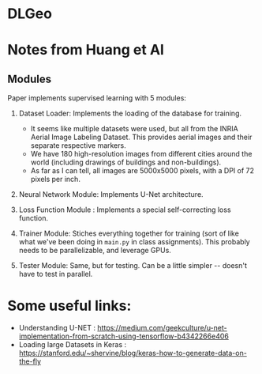 # DLGeo


# Notes from Huang et Al


## Modules

Paper implements supervised learning with 5 modules:

1. Dataset Loader: Implements the loading of the database for training. 
    - It seems like multiple datasets were used, but all from the INRIA Aerial Image Labeling Dataset. This provides aerial images and their separate respective markers. 
    - We have 180 high-resolution images from different cities around the world (including drawings of buildings and non-buildings). 
    - As far as I can tell, all images are 5000x5000 pixels, with a DPI of 72 pixels per inch.
    
2. Neural Network Module: Implements U-Net architecture.   

3. Loss Function Module : Implements a special self-correcting loss function.

4. Trainer Module: Stiches everything together for training (sort of like what we've been doing in `main.py` in class assignments). This probably needs to be parallelizable, and leverage GPUs.

5. Tester Module: Same, but for testing. Can be a little simpler -- doesn't have to test in parallel.


# Some useful links:

- Understanding U-NET : https://medium.com/geekculture/u-net-implementation-from-scratch-using-tensorflow-b4342266e406
- Loading large Datasets in Keras : https://stanford.edu/~shervine/blog/keras-how-to-generate-data-on-the-fly